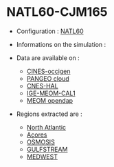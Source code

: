 # NATL60-CJM165

- Configuration : [NATL60](natl60.md)
- Informations on the simulation : 

- Data are available on :
  - [CINES-occigen](../platforms/occigen-NATL60-CJM165.md)
  - [PANGEO cloud](../platforms/pangeo-NATL60-CJM165.md)
  - [CNES-HAL](../platforms/hal-NATL60-CJM165.md)
  - [IGE-MEOM-CAL1](../platforms/cal1-NATL60-CJM165.md)
  - [MEOM opendap](../platforms/opendap-NATL60-CJM165.md)
- Regions extracted are :
  - [North Atlantic](../regions/NATL-NATL60-CJM165.md)
  - [Açores](../regions/ACO-NATL60-CJM165.md)
  - [OSMOSIS](../regions/OSMOSIS-NATL60-CJM165.md)
  - [GULFSTREAM](../regions/GULFSTREAM-NATL60-CJM165.md)
  - [MEDWEST](../regions/MEDWEST-NATL60-CJM165.md)
